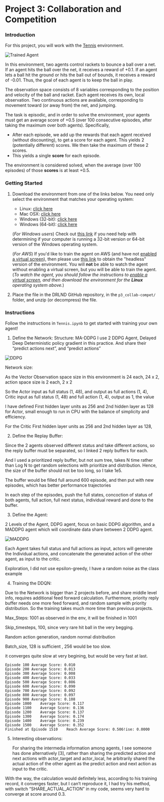 [//]: # (Image References)

[image1]: https://video.udacity-data.com/topher/2018/May/5af7955a_tennis/tennis.png "Trained Agent"
[image2]: https://user-images.githubusercontent.com/10624937/42135622-e55fb586-7d12-11e8-8a54-3c31da15a90a.gif "Soccer"
[image3]: https://openai.com/content/images/2017/06/nipsdiagram_2.gif
[image4]: https://nervanasystems.github.io/coach/_images/ddpg.png

# Project 3: Collaboration and Competition

### Introduction

For this project, you will work with the [Tennis](https://github.com/Unity-Technologies/ml-agents/blob/master/docs/Learning-Environment-Examples.md#tennis) environment.

![Trained Agent][image1]

In this environment, two agents control rackets to bounce a ball over a net. If an agent hits the ball over the net, it receives a reward of +0.1.  If an agent lets a ball hit the ground or hits the ball out of bounds, it receives a reward of -0.01.  Thus, the goal of each agent is to keep the ball in play.

The observation space consists of 8 variables corresponding to the position and velocity of the ball and racket. Each agent receives its own, local observation.  Two continuous actions are available, corresponding to movement toward (or away from) the net, and jumping. 

The task is episodic, and in order to solve the environment, your agents must get an average score of +0.5 (over 100 consecutive episodes, after taking the maximum over both agents). Specifically,

- After each episode, we add up the rewards that each agent received (without discounting), to get a score for each agent. This yields 2 (potentially different) scores. We then take the maximum of these 2 scores.
- This yields a single **score** for each episode.

The environment is considered solved, when the average (over 100 episodes) of those **scores** is at least +0.5.

### Getting Started

1. Download the environment from one of the links below.  You need only select the environment that matches your operating system:
    - Linux: [click here](https://s3-us-west-1.amazonaws.com/udacity-drlnd/P3/Tennis/Tennis_Linux.zip)
    - Mac OSX: [click here](https://s3-us-west-1.amazonaws.com/udacity-drlnd/P3/Tennis/Tennis.app.zip)
    - Windows (32-bit): [click here](https://s3-us-west-1.amazonaws.com/udacity-drlnd/P3/Tennis/Tennis_Windows_x86.zip)
    - Windows (64-bit): [click here](https://s3-us-west-1.amazonaws.com/udacity-drlnd/P3/Tennis/Tennis_Windows_x86_64.zip)
    
    (_For Windows users_) Check out [this link](https://support.microsoft.com/en-us/help/827218/how-to-determine-whether-a-computer-is-running-a-32-bit-version-or-64) if you need help with determining if your computer is running a 32-bit version or 64-bit version of the Windows operating system.

    (_For AWS_) If you'd like to train the agent on AWS (and have not [enabled a virtual screen](https://github.com/Unity-Technologies/ml-agents/blob/master/docs/Training-on-Amazon-Web-Service.md)), then please use [this link](https://s3-us-west-1.amazonaws.com/udacity-drlnd/P3/Tennis/Tennis_Linux_NoVis.zip) to obtain the "headless" version of the environment.  You will **not** be able to watch the agent without enabling a virtual screen, but you will be able to train the agent.  (_To watch the agent, you should follow the instructions to [enable a virtual screen](https://github.com/Unity-Technologies/ml-agents/blob/master/docs/Training-on-Amazon-Web-Service.md), and then download the environment for the **Linux** operating system above._)

2. Place the file in the DRLND GitHub repository, in the `p3_collab-compet/` folder, and unzip (or decompress) the file. 

### Instructions

Follow the instructions in `Tennis.ipynb` to get started with training your own agent!  


1.	Define the Network:
Structure: MA-DDPG
I use 2 DDPG Agent, Delayed Deep Deterministic policy gradient in this practice. And share their “predict actions next”, and “predict actions”

![DDPG][image4]

Network size:
<p> As the Vector Observation space size in this environment is 24 each, 24 x 2, action space size is 2 each, 2 x 2
<p> So the Actor input as full status (1, 48), and output as full actions (1, 4), Critic input as full status (1, 48) and full action (1, 4), output as 1, the value
<p> I have defined First hidden layer units as 256 and 2nd hidden layer as 128 for Actor, small enough to run in CPU with the balance of simplicity and efficiency.
<p> For the Critic First hidden layer units as 256 and 2nd hidden layer as 128, 

2.	Define the Replay Buffer:
<p> Since the 2 agents observed different status and take different actions, so the reply buffer must be separated, so I linked 2 reply buffers for each. 
<p> And I used a prioritized reply buffer, but not sum tree, takes N time rather than Log N to get random selections with prioritize and distribution. Hence, the size of the buffer should not be too long, so I take 1e5.
<p> The buffer would be filled full around 600 episode, and then put with new episodes, which has better performance trajectories
<p> In each step of the episodes, push the full states, concoction of status of both agents, full action, full next status, individual reward and done to the buffer.

3.	Define the Agent:
<p> 2 Levels of the Agent, DDPG agent, focus on basic DDPG algorithm, and a MADDPG agent which will coordinate data share between 2 DDPG agent.

![MADDPG][image3]

<p> Each Agent takes full status and full actions as input, actors will generate the Individual actions, and concatenate the generated action of the other agent, as input to the critic.
<p> Exploration, I did not use epsilon-greedy, I have a random noise as the class example

4.	Training the DDQN:
<p> Due to the Network is bigger than 2 projects before, and share middle level info, requires additional feed forward calculation. Furthermore, priority reply buffer needs one more feed forward, and random sample with priority distribution. So the training takes much more time than previous projects. 

<p> Max_Steps: 1001 as observed in the env, it will be finished in 1001
<p> Skip_timesteps, 100, since very rare hit ball in the very begging. 
<p> Random action generation, random normal distribution
<p> Batch_size, 128 is sufficient , 256 would be too slow.
<p> it converges quite slow at very begining, but would be very fast at last.
    
```
Episode 100	Average Score: 0.010	
Episode 200	Average Score: 0.013	
Episode 300	Average Score: 0.008	
Episode 400	Average Score: 0.033	
Episode 500	Average Score: 0.086	
Episode 600	Average Score: 0.090	
Episode 700	Average Score: 0.092	
Episode 800	Average Score: 0.097	
Episode 900	Average Score: 0.108	
Episode 1000	Average Score: 0.117	
Episode 1100	Average Score: 0.136	
Episode 1200	Average Score: 0.137	
Episode 1300	Average Score: 0.174	
Episode 1400	Average Score: 0.239	
Episode 1500	Average Score: 0.352	
Finished at Episode 1510	Reach Average Score: 0.506!ise: 0.0000

```

    
5.	Interesting observations:
    <p>For sharing the intermedia information among agents, I see someone has done alternatively [3], rather than sharing the predicted action and next actions with actor_target and actor_local, he arbitrarily shared the actual action of the other agent as the predict action and next action as input to the critic.

With the way, the calculation would definitely less, according to his training record, it converges faster, but I can’t reproduce it, I had try his method, with switch “SHARE_ACTUAL_ACTION” in my code, seems very hard to converge at score around 0.3.
